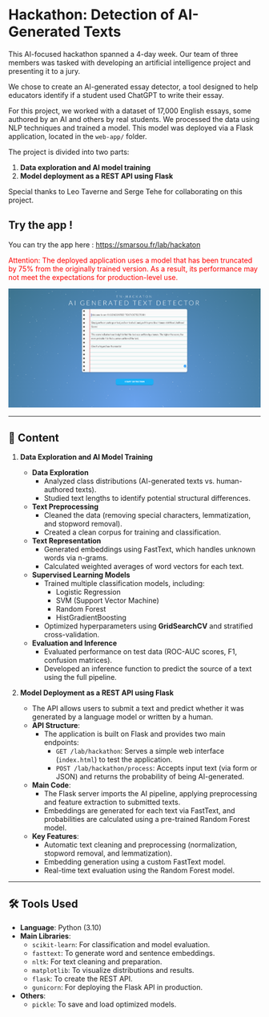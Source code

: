 # Hackathon: Detection of AI-Generated Texts

This AI-focused hackathon spanned a 4-day week. Our team of three members was tasked with developing an artificial intelligence project and presenting it to a jury.

We chose to create an AI-generated essay detector, a tool designed to help educators identify if a student used ChatGPT to write their essay.

For this project, we worked with a dataset of 17,000 English essays, some authored by an AI and others by real students. We processed the data using NLP techniques and trained a model. This model was deployed via a Flask application, located in the `web-app/` folder.

The project is divided into two parts:
1. **Data exploration and AI model training**
2. **Model deployment as a REST API using Flask**

Special thanks to Leo Taverne and Serge Tehe for collaborating on this project.
## Try the app !
You can try the app here : https://smarsou.fr/lab/hackaton
<p style="color:red;" >Attention: The deployed application uses a model that has been truncated by 75% from the originally trained version. As a result, its performance may not meet the expectations for production-level use.</p>

<img src=".github/static/main.png" width="800"/>

---

## 📁 Content

1. **Data Exploration and AI Model Training**
   - **Data Exploration**  
      - Analyzed class distributions (AI-generated texts vs. human-authored texts).  
      - Studied text lengths to identify potential structural differences.  
   - **Text Preprocessing**  
      - Cleaned the data (removing special characters, lemmatization, and stopword removal).  
      - Created a clean corpus for training and classification.  
   - **Text Representation**  
      - Generated embeddings using FastText, which handles unknown words via n-grams.  
      - Calculated weighted averages of word vectors for each text.  
   - **Supervised Learning Models**  
      - Trained multiple classification models, including:  
         - Logistic Regression  
         - SVM (Support Vector Machine)  
         - Random Forest  
         - HistGradientBoosting  
      - Optimized hyperparameters using **GridSearchCV** and stratified cross-validation.  
   - **Evaluation and Inference**  
      - Evaluated performance on test data (ROC-AUC scores, F1, confusion matrices).  
      - Developed an inference function to predict the source of a text using the full pipeline.  

2. **Model Deployment as a REST API using Flask**  
   - The API allows users to submit a text and predict whether it was generated by a language model or written by a human.  
   - **API Structure**:  
      - The application is built on Flask and provides two main endpoints:  
         - `GET /lab/hackathon`: Serves a simple web interface (`index.html`) to test the application.  
         - `POST /lab/hackathon/process`: Accepts input text (via form or JSON) and returns the probability of being AI-generated.  
   - **Main Code**:  
      - The Flask server imports the AI pipeline, applying preprocessing and feature extraction to submitted texts.  
      - Embeddings are generated for each text via FastText, and probabilities are calculated using a pre-trained Random Forest model.  
   - **Key Features**:  
      - Automatic text cleaning and preprocessing (normalization, stopword removal, and lemmatization).  
      - Embedding generation using a custom FastText model.  
      - Real-time text evaluation using the Random Forest model.  

---

## 🛠️ Tools Used

- **Language**: Python (3.10)
- **Main Libraries**:  
  - `scikit-learn`: For classification and model evaluation.  
  - `fasttext`: To generate word and sentence embeddings.  
  - `nltk`: For text cleaning and preparation.  
  - `matplotlib`: To visualize distributions and results.  
  - `flask`: To create the REST API.  
  - `gunicorn`: For deploying the Flask API in production.  
- **Others**:  
  - `pickle`: To save and load optimized models.

